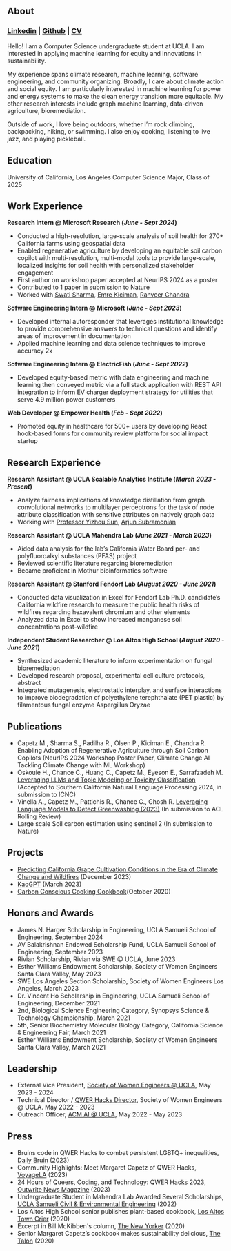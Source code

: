 ## About
### [Linkedin](https://www.linkedin.com/in/margaret-capetz/) | [Github](https://github.com/mcapetz) | [CV](https://drive.google.com/file/d/1cDXNWm28lJOweOEhpCYncVh8GDvJ97sQ/view?usp=sharing)
Hello! I am a Computer Science undergraduate student at UCLA. I am interested in applying machine learning for equity and innovations in sustainability.

My experience spans climate research, machine learning, software engineering, and community organizing. Broadly, I care about climate action and social equity. I am particularly interested in machine learning for power and energy systems to make the clean energy transition more equitable. My other research interests include graph machine learning, data-driven agriculture, bioremediation. 

Outside of work, I love being outdoors, whether I’m rock climbing, backpacking, hiking, or swimming. I also enjoy cooking, listening to live jazz, and playing pickleball.

## Education
University of California, Los Angeles
Computer Science Major, Class of 2025

## Work Experience
**Research Intern @ Microsoft Research (_June - Sept 2024_)**
- Conducted a high-resolution, large-scale analysis of soil health for 270+ California farms using geospatial data
- Enabled regenerative agriculture by developing an equitable soil carbon copilot with multi-resolution, multi-modal tools to provide large-scale, localized insights for soil health with personalized stakeholder engagement
- First author on workshop paper accepted at NeurIPS 2024 as a poster
- Contributed to 1 paper in submission to Nature
- Worked with [Swati Sharma](https://scholar.google.com/citations?user=J2nWkfsAAAAJ&hl=en), [Emre Kiciman](https://scholar.google.com/citations?hl=en&user=QZCU3NkAAAAJ), [Ranveer Chandra](https://scholar.google.com/citations?hl=en&user=Zq4ioqu5yb8C)
  
**Sofware Engineering Intern @ Microsoft (_June - Sept 2023_)**
- Developed internal autoresponder that leverages institutional knowledge to provide comprehensive answers to technical questions and identify areas of improvement in documentation
- Applied machine learning and data science techniques to improve accuracy 2x
  
**Sofware Engineering Intern @ ElectricFish (_June - Sept 2022_)**
- Developed equity-based metric with data engineering and machine learning then conveyed metric via a full stack application with REST API integration to inform EV charger deployment strategy for utilities that serve 4.9 million power customers
  
**Web Developer @ Empower Health (_Feb - Sept 2022_)**
- Promoted equity in healthcare for 500+ users by developing React hook-based forms for community review platform for social impact startup

## Research Experience
**Research Assistant @ UCLA Scalable Analytics Institute (_March 2023 - Present_)**
- Analyze fairness implications of knowledge distillation from graph convolutional networks to multilayer perceptrons for the task of node attribute classification with sensitive attributes on natively graph data
- Working with [Professor Yizhou Sun](https://web.cs.ucla.edu/~yzsun/), [Arjun Subramonian](https://arjunsubramonian.github.io/)
  
**Research Assistant @ UCLA Mahendra Lab (_June 2021 - March 2023_)**
- Aided data analysis for the lab’s California Water Board per- and polyfluoroalkyl substances (PFAS) project
- Reviewed scientific literature regarding bioremediation
- Became proficient in Mothur bioinformatics software
  
**Research Assistant @ Stanford Fendorf Lab (_August 2020 - June 2021_)**
- Conducted data visualization in Excel for Fendorf Lab Ph.D. candidate’s California wildfire research to measure the public health risks of wildfires regarding hexavalent chromium and other elements
- Analyzed data in Excel to show increased manganese soil concentrations post-wildfire
  
**Independent Student Researcher @ Los Altos High School (_August 2020 - June 2021_)**
- Synthesized academic literature to inform experimentation on fungal bioremediation
- Developed research proposal, experimental cell culture protocols, abstract
- Integrated mutagenesis, electrostatic interplay, and surface interactions to improve biodegradation of polyethylene terephthalate (PET plastic) by filamentous fungal enzyme Aspergillus Oryzae

## Publications
- Capetz M., Sharma S., Padilha R., Olsen P., Kiciman E., Chandra R. Enabling Adoption of Regenerative Agriculture through Soil Carbon Copilots (NeurIPS 2024 Workshop Poster Paper, Climate Change AI Tackling Climate Change with ML Workshop)
- Oskouie H., Chance C., Huang C., Capetz M., Eyeson E., Sarrafzadeh M. [Leveraging LLMs and Topic Modeling or Toxicity Classification](https://github.com/mcapetz/cs247) (Accepted to Southern California Natural Language Processing 2024, in submission to ICNC)
- Vinella A., Capetz M., Pattichis R., Chance C., Ghosh R. [Leveraging Language Models to Detect Greenwashing (2023)](https://arxiv.org/abs/2311.01469) (In submission to ACL Rolling Review)
- Large scale Soil carbon estimation using sentinel 2 (In submission to Nature)


## Projects
- [Predicting California Grape Cultivation Conditions in the Era of Climate Change and Wildfires](https://github.com/mcapetz/cs269) (December 2023)
- [KaoGPT](https://github.com/mcapetz/ecec147) (March 2023)
- [Carbon Conscious Cooking Cookbook](https://github.com/mcapetz/Cookbook)(October 2020)

## Honors and Awards
- James N. Harger Scholarship in Engineering, UCLA Samueli School of Engineering, September 2024
- AV Balakrishnan Endowed Scholarship Fund, UCLA Samueli School of Engineering, September 2023
- Rivian Scholarship, Rivian via SWE @ UCLA, June 2023
- Esther Williams Endowment Scholarship, Society of Women Engineers Santa Clara Valley, May 2023
- SWE Los Angeles Section Scholarship, Society of Women Engineers Los Angeles, March 2023
- Dr. Vincent Ho Scholarship in Engineering, UCLA Samueli School of Engineering, December 2021
- 2nd, Biological Science Engineering Category, Synopsys Science & Technology Championship, March 2021
- 5th, Senior Biochemistry Molecular Biology Category, California Science & Engineering Fair, March 2021
- Esther Williams Endowment Scholarship, Society of Women Engineers Santa Clara Valley, March 2021

## Leadership
- External Vice President, [Society of Women Engineers @ UCLA](https://ucla.swe.org/), May 2023 - 2024
- Technical Director / [QWER Hacks Director](https://www.qwerhacks.com/), Society of Women Engineers @ UCLA. May 2022 - 2023
- Outreach Officer, [ACM AI @ UCLA](https://www.uclaacm.com/committees#ai), May 2022 - May 2023

## Press
- Bruins code in QWER Hacks to combat persistent LGBTQ+ inequalities, [Daily Bruin](https://dailybruin.com/2023/02/10/bruins-code-in-qwer-hacks-to-combat-persistent-lgbtq-inequalities) (2023)
- Community Highlights: Meet Margaret Capetz of QWER Hacks, [VoyageLA](https://voyagela.com/interview/community-highlights-meet-margaret-capetz-of-qwer-hacks/) (2023)
- 24 Hours of Queers, Coding, and Technology: QWER Hacks 2023, [Outwrite News Magazine](https://outwritenewsmag.org/2023/01/24-hours-of-queers-coding-and-technology-qwer-hacks-2023/) (2023)
- Undergraduate Student in Mahendra Lab Awarded Several Scholarships, [UCLA Samueli Civil & Environmental Engineering](https://www.cee.ucla.edu/undergraduate-student-in-mahendra-lab-awarded-several-scholarships/) (2022)
- Los Altos High School senior publishes plant-based cookbook, [Los Altos Town Crier](https://www.losaltosonline.com/schools/los-altos-high-school-senior-publishes-plant-based-cookbook/article_479e2bdd-d1d9-546b-b100-94715244f869.html) (2020)
- Excerpt in Bill McKibben's column, [The New Yorker](https://www.newyorker.com/news/annals-of-a-warming-planet/theres-nothing-sacred-about-nine-justices-a-livable-planet-on-the-other-hand) (2020)
- Senior Margaret Capetz’s cookbook makes sustainability delicious, [The Talon](https://lahstalon.org/carbon-conscious-cooking/) (2020)
